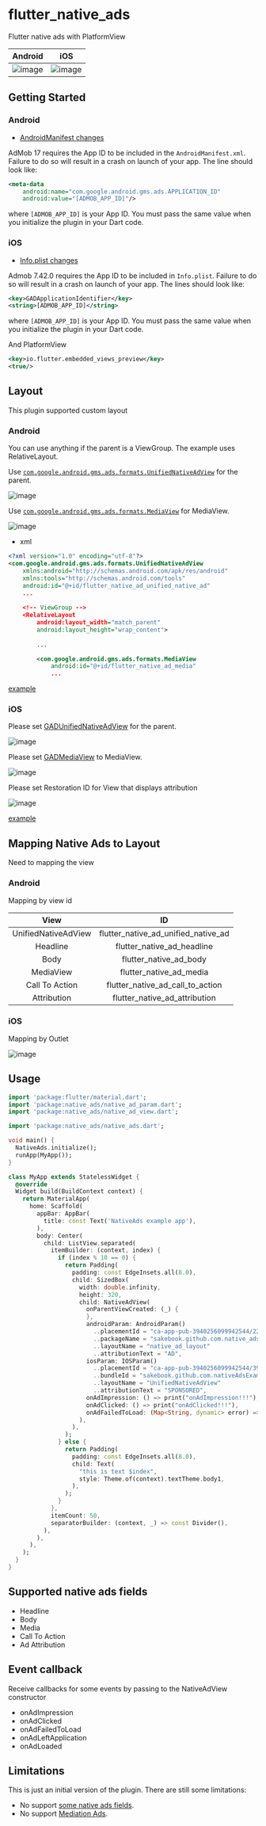 # flutter_native_ads

Flutter native ads with PlatformView

|Android|iOS|
|:---:|:---:|
|![image](https://raw.githubusercontent.com/sakebook/flutter_native_ads/master/art/android_capture.png)|![image](https://raw.githubusercontent.com/sakebook/flutter_native_ads/master/art/ios_capture.png)|

## Getting Started
### Android
- [AndroidManifest changes](https://developers.google.com/admob/android/quick-start#update_your_androidmanifestxml)

AdMob 17 requires the App ID to be included in the `AndroidManifest.xml`. Failure
to do so will result in a crash on launch of your app.  The line should look like:

```xml
<meta-data
    android:name="com.google.android.gms.ads.APPLICATION_ID"
    android:value="[ADMOB_APP_ID]"/>
```

where `[ADMOB_APP_ID]` is your App ID.  You must pass the same value when you 
initialize the plugin in your Dart code.

### iOS
- [Info.plist changes](https://developers.google.com/admob/ios/quick-start#update_your_infoplist)

Admob 7.42.0 requires the App ID to be included in `Info.plist`. Failure to do so will result in a crash on launch of your app. The lines should look like:

```xml
<key>GADApplicationIdentifier</key>
<string>[ADMOB_APP_ID]</string>
```

where `[ADMOB_APP_ID]` is your App ID.  You must pass the same value when you initialize the plugin in your Dart code.

And PlatformView

```xml
<key>io.flutter.embedded_views_preview</key>
<true/>
```

## Layout
This plugin supported custom layout

### Android
You can use anything if the parent is a ViewGroup.
The example uses RelativeLayout.

Use [`com.google.android.gms.ads.formats.UnifiedNativeAdView`](https://developers.google.com/android/reference/com/google/android/gms/ads/formats/UnifiedNativeAdView) for the parent.

![image](https://raw.githubusercontent.com/sakebook/flutter_native_ads/master/art/android_unified_native_ad_view.png)

Use [`com.google.android.gms.ads.formats.MediaView`](https://developers.google.com/android/reference/com/google/android/gms/ads/formats/MediaView) for MediaView.

![image](https://raw.githubusercontent.com/sakebook/flutter_native_ads/master/art/android_media_view.png)

- xml

```xml
<?xml version="1.0" encoding="utf-8"?>
<com.google.android.gms.ads.formats.UnifiedNativeAdView 
    xmlns:android="http://schemas.android.com/apk/res/android"
    xmlns:tools="http://schemas.android.com/tools"
    android:id="@+id/flutter_native_ad_unified_native_ad"
    ...
    
    <!-- ViewGroup -->
    <RelativeLayout
        android:layout_width="match_parent"
        android:layout_height="wrap_content">
        
        ...

        <com.google.android.gms.ads.formats.MediaView
            android:id="@+id/flutter_native_ad_media"
            ...
```

[example](https://github.com/sakebook/flutter_native_ads/blob/master/example/android/app/src/main/res/layout/native_ad_layout.xml)

### iOS
Please set [GADUnifiedNativeAdView](https://developers.google.com/admob/ios/api/reference/Classes/GADUnifiedNativeAdView) for the parent.

![image](https://raw.githubusercontent.com/sakebook/flutter_native_ads/master/art/ios_unified_native_ad_view.png)

Please set [GADMediaView](https://developers.google.com/admob/ios/api/reference/Classes/GADMediaView) to MediaView.

![image](https://raw.githubusercontent.com/sakebook/flutter_native_ads/master/art/ios_media_view.png)

Please set Restoration ID for View that displays attribution

![image](https://raw.githubusercontent.com/sakebook/flutter_native_ads/master/art/ios_attribution.png)

[example](https://github.com/sakebook/flutter_native_ads/blob/master/example/ios/Runner/UnifiedNativeAdView.xib)

## Mapping Native Ads to Layout
Need to mapping the view

### Android
Mapping by view id

|View|ID|
|:---:|:---:|
|UnifiedNativeAdView|flutter_native_ad_unified_native_ad|
|Headline|flutter_native_ad_headline|
|Body|flutter_native_ad_body|
|MediaView|flutter_native_ad_media|
|Call To Action|flutter_native_ad_call_to_action|
|Attribution|flutter_native_ad_attribution|

### iOS
Mapping by Outlet

![image](https://raw.githubusercontent.com/sakebook/flutter_native_ads/master/art/ios_mapping.png)

## Usage

```dart
import 'package:flutter/material.dart';
import 'package:native_ads/native_ad_param.dart';
import 'package:native_ads/native_ad_view.dart';

import 'package:native_ads/native_ads.dart';

void main() {
  NativeAds.initialize();
  runApp(MyApp());
}

class MyApp extends StatelessWidget {
  @override
  Widget build(BuildContext context) {
    return MaterialApp(
      home: Scaffold(
        appBar: AppBar(
          title: const Text('NativeAds example app'),
        ),
        body: Center(
          child: ListView.separated(
            itemBuilder: (context, index) {
              if (index % 10 == 0) {
                return Padding(
                  padding: const EdgeInsets.all(8.0),
                  child: SizedBox(
                    width: double.infinity,
                    height: 320,
                    child: NativeAdView(
                      onParentViewCreated: (_) {
                      },
                      androidParam: AndroidParam()
                        ..placementId = "ca-app-pub-3940256099942544/2247696110" // test
                        ..packageName = "sakebook.github.com.native_ads_example"
                        ..layoutName = "native_ad_layout"
                        ..attributionText = "AD",
                      iosParam: IOSParam()
                        ..placementId = "ca-app-pub-3940256099942544/3986624511" // test
                        ..bundleId = "sakebook.github.com.nativeAdsExample"
                        ..layoutName = "UnifiedNativeAdView"
                        ..attributionText = "SPONSORED",
                      onAdImpression: () => print("onAdImpression!!!"),
                      onAdClicked: () => print("onAdClicked!!!"),
                      onAdFailedToLoad: (Map<String, dynamic> error) => print("onAdFailedToLoad!!! $error"),
                    ),
                  ),
                );
              } else {
                return Padding(
                  padding: const EdgeInsets.all(8.0),
                  child: Text(
                    "this is text $index",
                    style: Theme.of(context).textTheme.body1,
                  ),
                );
              }
            },
            itemCount: 50,
            separatorBuilder: (context, _) => const Divider(),
          ),
        ),
      ),
    );
  }
}
```

## Supported native ads fields
- Headline
- Body
- Media
- Call To Action
- Ad Attribution


## Event callback
Receive callbacks for some events by passing to the NativeAdView constructor

- onAdImpression
- onAdClicked
- onAdFailedToLoad
- onAdLeftApplication
- onAdLoaded

## Limitations

This is just an initial version of the plugin. There are still some
limitations:

- No support [some native ads fields](https://support.google.com/admob/answer/6240809).
- No support [Mediation Ads](https://developers.google.com/admob/android/mediate).
